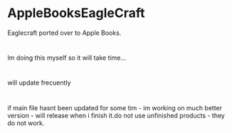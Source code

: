 # AppleBooksEagleCraft
Eaglecraft ported over to Apple Books.
#
Im doing this myself so it will take time...
#
will update frecuently
#
if main file hasnt been updated for some tim - im working on much better version - will release when i finish it.do not use unfinished products - they do not work.
